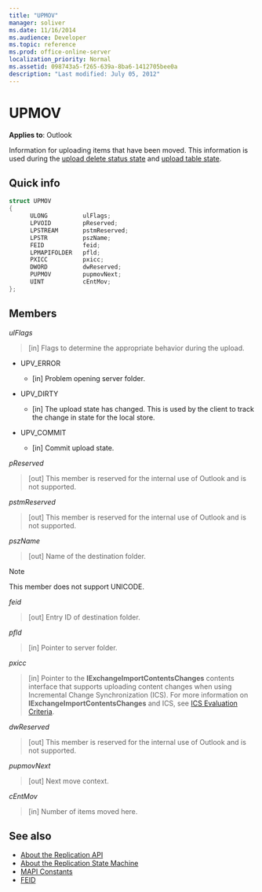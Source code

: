 ```yaml
---
title: "UPMOV"
manager: soliver
ms.date: 11/16/2014
ms.audience: Developer
ms.topic: reference
ms.prod: office-online-server
localization_priority: Normal
ms.assetid: 098743a5-f265-639a-8ba6-1412705bee0a
description: "Last modified: July 05, 2012"
---
```


# UPMOV
 
**Applies to**: Outlook 
  
Information for uploading items that have been moved. This information is used during the [upload delete status state](upload-delete-status-state.md) and [upload table state](upload-table-state.md).
  
## Quick info

```cpp
struct UPMOV 
{ 
      ULONG          ulFlags; 
      LPVOID         pReserved; 
      LPSTREAM       pstmReserved; 
      LPSTR          pszName; 
      FEID           feid; 
      LPMAPIFOLDER   pfld; 
      PXICC          pxicc; 
      DWORD          dwReserved; 
      PUPMOV         pupmovNext; 
      UINT           cEntMov; 
};
```

## Members

_ulFlags_
  
> [in] Flags to determine the appropriate behavior during the upload.
    
  - UPV_ERROR
    
    - [in] Problem opening server folder.
    
  - UPV_DIRTY
    
    - [in] The upload state has changed. This is used by the client to track the change in state for the local store.
    
  - UPV_COMMIT
    
    - [in] Commit upload state.
    
_pReserved_
  
>  [out] This member is reserved for the internal use of Outlook and is not supported. 
    
_pstmReserved_
  
>  [out] This member is reserved for the internal use of Outlook and is not supported. 
    
_pszName_
  
>  [out] Name of the destination folder. 
    
  > [!NOTE]
  > This member does not support UNICODE. 
  
_feid_
  
>  [out] Entry ID of destination folder. 
    
_pfld_
  
>  [in] Pointer to server folder. 
    
_pxicc_
  
>  [in] Pointer to the **IExchangeImportContentsChanges** contents interface that supports uploading content changes when using Incremental Change Synchronization (ICS). For more information on **IExchangeImportContentsChanges** and ICS, see [ICS Evaluation Criteria](http://msdn.microsoft.com/en-us/library/aa579252%28EXCHG.80%29.aspx).
    
_dwReserved_
  
>  [out] This member is reserved for the internal use of Outlook and is not supported. 
    
_pupmovNext_
  
>  [out] Next move context. 
    
_cEntMov_
  
>  [in] Number of items moved here. 
    
## See also

- [About the Replication API](about-the-replication-api.md)
- [About the Replication State Machine](about-the-replication-state-machine.md)
- [MAPI Constants](mapi-constants.md)
- [FEID](feid.md)

